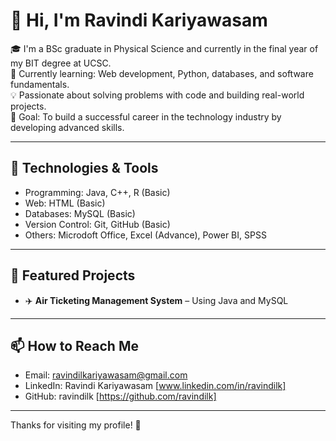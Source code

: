 # 👋 Hi, I'm Ravindi Kariyawasam

🎓 I'm a BSc graduate in Physical Science and currently in the final year of my BIT degree at UCSC.  
🌱 Currently learning: Web development, Python, databases, and software fundamentals.  
💡 Passionate about solving problems with code and building real-world projects.  
🎯 Goal: To build a successful career in the technology industry by developing advanced skills.

---

## 🔧 Technologies & Tools

- Programming: Java, C++, R (Basic)
- Web: HTML (Basic)
- Databases: MySQL (Basic)
- Version Control: Git, GitHub (Basic)
- Others: Microdoft Office, Excel (Advance), Power BI, SPSS

---

## 📌 Featured Projects

- ✈️ **Air Ticketing Management System** – Using Java and MySQL

---

## 📫 How to Reach Me

- Email: ravindilkariyawasam@gmail.com 
- LinkedIn: Ravindi Kariyawasam [www.linkedin.com/in/ravindilk] 
- GitHub: ravindilk [https://github.com/ravindilk]

---

Thanks for visiting my profile! 🌟
